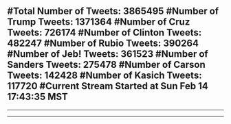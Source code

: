 #Total Number of Tweets: 3865495 
#Number of Trump Tweets: 1371364
#Number of Cruz Tweets: 726174
#Number of Clinton Tweets: 482247
#Number of Rubio Tweets: 390264
#Number of Jeb! Tweets: 361523
#Number of Sanders Tweets: 275478
#Number of Carson Tweets: 142428
#Number of Kasich Tweets: 117720
#Current Stream Started at Sun Feb 14 17:43:35 MST
---
---
---
